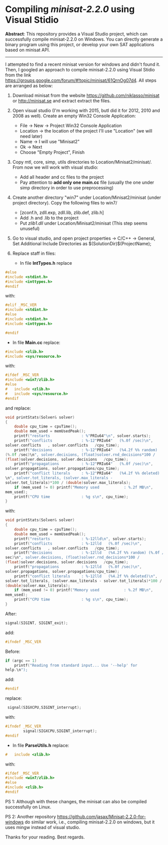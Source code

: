 
# Compiling *minisat-2.2.0* using Visual Stidio

**Abstract**: This repository provides a Visual Studio project, which can 
successfully compile minisat-2.2.0 on Windows. You can directly generate a 
binary program using this project, or develop your own SAT applications based on
minisat API.


-----------
I attempted to find a recent minisat version for windows and 
didn't found it. Then, I googled an approach to compile minisat-2.2.0 using
Visual Stidio from the link <https://groups.google.com/forum/#!topic/minisat/61QrnOg07d4>.
All steps are arranged as below:
1. Download minisat from the website <https://github.com/niklasso/minisat> 
 or <http://minisat.se> and extract extract the files.
2. Open visual studio (I'm working with 2015, butI did it for 2012, 2010 and 2008 as 
well). Create an empty Win32 Console Application:
     + File -> New -> Project Win32 Console Application 
     + Location -> the location of the project I'll use "Location" (we will 
need later) 
     + Name -> I will use "Minisat2" 
     + Ok -> Next 
     + Choose "Empty Project", Finish 
3. Copy mtl, core, simp, utils directories to Location/Minisat2/minisat/. 
 From now we will work with visual studio: 
    + Add all header and cc files to the project
    + Pay attention to **add only one main.cc** file (usually the one under simp 
directory in order to use preprocessing) 

4. Create another directory "win7" under Location/Minisat2/minisat (under 
project directory). Copy the following files to win7/
    + [zconf.h, zdll.exp, zdll.lib, zlib.def, zlib.h]
    + Add .h and .lib to the project 
    + Put *zlib1.dll* under Location/Minisat2/minisat (This step seems unuseful)
5. Go to visual studio, and open project properties -> C/C++ -> General,  
Set Additional Include Directories as $(SolutionDir)\$(ProjectName)\; 
6. Replace staff in files: 
    + In file **IntTypes.h** replace
~~~~~cpp
#else 
#include <stdint.h> 
#include <inttypes.h> 
#endif 
~~~~~
with: 
~~~~~cpp
#elif _MSC_VER 
#include <stdint.h> 
#else 
#include <stdint.h> 
#include <inttypes.h> 

#endif 
~~~~~

   + In file **Main.cc** replace: 
~~~~~cpp
#include <zlib.h> 
#include <sys/resource.h> 
~~~~~
with: 
~~~~~cpp
#ifdef _MSC_VER 
#include <win7/zlib.h> 
#else 
#   include <zlib.h> 
#   include <sys/resource.h> 
#endif 
~~~~~

and replace: 
~~~~~cpp
void printStats(Solver& solver) 
{ 
    double cpu_time = cpuTime(); 
    double mem_used = memUsedPeak(); 
    printf("restarts              : %"PRIu64"\n", solver.starts); 
    printf("conflicts             : %-12"PRIu64"   (%.0f /sec)\n", 
solver.conflicts   , solver.conflicts   /cpu_time); 
    printf("decisions             : %-12"PRIu64"   (%4.2f %% random) 
(%.0f /sec)\n", solver.decisions, (float)solver.rnd_decisions*100 / 
(float)solver.decisions, solver.decisions   /cpu_time); 
    printf("propagations          : %-12"PRIu64"   (%.0f /sec)\n", 
solver.propagations, solver.propagations/cpu_time); 
    printf("conflict literals     : %-12"PRIu64"   (%4.2f %% deleted) 
\n", solver.tot_literals, (solver.max_literals - 
solver.tot_literals)*100 / (double)solver.max_literals); 
    if (mem_used != 0) printf("Memory used           : %.2f MB\n", 
mem_used); 
    printf("CPU time              : %g s\n", cpu_time); 
} 
~~~~~
with:
~~~~~cpp
void printStats(Solver& solver) 
{ 
    double cpu_time = cpuTime(); 
    double mem_used = memUsedPeak(); 
    printf("restarts              : %-12lld\n", solver.starts); 
    printf("conflicts             : %-12lld   (%.0f /sec)\n", 
solver.conflicts   , solver.conflicts   /cpu_time); 
    printf("decisions             : %-12lld   (%4.2f %% random) (%.0f / 
sec)\n", solver.decisions, (float)solver.rnd_decisions*100 / 
(float)solver.decisions, solver.decisions   /cpu_time); 
    printf("propagations          : %-12lld   (%.0f /sec)\n", 
solver.propagations, solver.propagations/cpu_time); 
    printf("conflict literals     : %-12lld   (%4.2f %% deleted)\n", 
solver.tot_literals, (solver.max_literals - solver.tot_literals)*100 / 
(double)solver.max_literals); 
    if (mem_used != 0) printf("Memory used           : %.2f MB\n", 
mem_used); 
    printf("CPU time              : %g s\n", cpu_time); 
} 
~~~~~
After: 
~~~~~cpp
signal(SIGINT, SIGINT_exit); 
~~~~~
add: 
~~~~~cpp
#ifndef _MSC_VER 
~~~~~

Before: 
~~~~~cpp
if (argc == 1) 
    printf("Reading from standard input... Use '--help' for 
help.\n"); 
~~~~~
add: 
~~~~~cpp
#endif 
~~~~~
replace: 
~~~~~cpp
 signal(SIGXCPU,SIGINT_interrupt); 
~~~~~
with: 
~~~~~cpp
#ifndef _MSC_VER 
        signal(SIGXCPU,SIGINT_interrupt); 
#endif 
~~~~~



   +  In file **ParseUtils.h** replace: 
~~~~~cpp
#   include <zlib.h> 
~~~~~
with:
~~~~~cpp 
#ifdef _MSC_VER 
#include <win7/zlib.h> 
#else 
#include <zlib.h> 
#endif 
~~~~~

PS 1: Although with these changes, the minisat can also be compiled successfully on Linux.

PS 2: Another repository <https://github.com/jasax/Minisat-2.2.0-for-windows> do similar work, i.e., compiling minisat-2.2.0 on windows, but it uses mingw instead of visual studio.

Thanks for your reading.
Best regards.